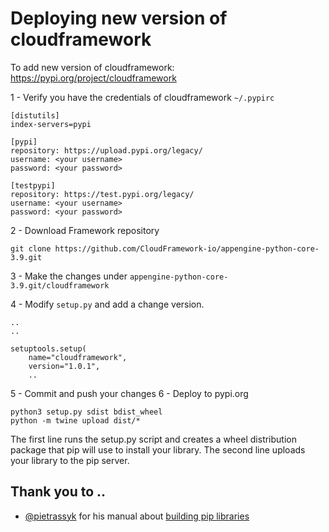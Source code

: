 # Deploying new version of cloudframework
To add new version of cloudframework: https://pypi.org/project/cloudframework

1 - Verify you have the credentials of cloudframework
`~/.pypirc`
```
[distutils] 
index-servers=pypi

[pypi]
repository: https://upload.pypi.org/legacy/ 
username: <your username>
password: <your password>

[testpypi]
repository: https://test.pypi.org/legacy/
username: <your username>
password: <your password>
```
2 - Download Framework repository 
```
git clone https://github.com/CloudFramework-io/appengine-python-core-3.9.git
```
3 - Make the changes under `appengine-python-core-3.9.git/cloudframework`

4 - Modify `setup.py` and add a change version.
```
..
..

setuptools.setup(
    name="cloudframework",
    version="1.0.1",
    ..
```
5 - Commit and push your changes
6 - Deploy to pypi.org
```
python3 setup.py sdist bdist_wheel
python -m twine upload dist/*
```
The first line runs the setup.py script and creates a wheel distribution package that pip will use to install your library.
The second line uploads your library to the pip server.

## Thank you to ..
* [@pietrassyk](https://medium.com/@pietrassyk) for his manual about [building pip libraries](https://medium.com/@pietrassyk/building-a-custom-pip-library-for-python-fe618034d54a)
